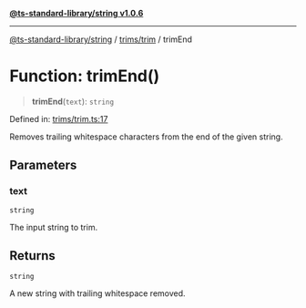 [**@ts-standard-library/string v1.0.6**](../../../README.md)

***

[@ts-standard-library/string](../../../modules.md) / [trims/trim](../README.md) / trimEnd

# Function: trimEnd()

> **trimEnd**(`text`): `string`

Defined in: [trims/trim.ts:17](https://github.com/gabaudette/ts-stdlib/blob/4a412e6fb273dc9fcab54b84c05921f52dac4b3f/packages/string/src/trims/trim.ts#L17)

Removes trailing whitespace characters from the end of the given string.

## Parameters

### text

`string`

The input string to trim.

## Returns

`string`

A new string with trailing whitespace removed.

